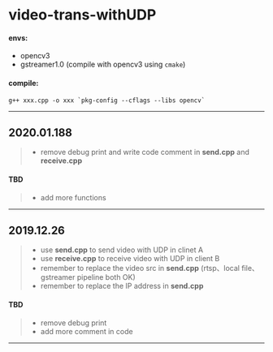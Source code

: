 # video-trans-withUDP

#### envs:
* opencv3
* gstreamer1.0 (compile with opencv3 using `cmake`)
#### compile:
```
g++ xxx.cpp -o xxx `pkg-config --cflags --libs opencv`
```
----
## 2020.01.188
> * remove debug print and write code comment in **send.cpp** and **receive.cpp**
#### TBD
> * add more functions

----
## 2019.12.26
> * use **send.cpp** to send video with UDP  in clinet A  
> * use **receive.cpp** to receive video with UDP in client B  
> * remember to replace the video src in **send.cpp** (rtsp、local file、gstreamer pipeline both OK)  
> * remember to replace the IP address in **send.cpp**  
#### TBD
> * remove debug print
> * add more comment in code  

----
